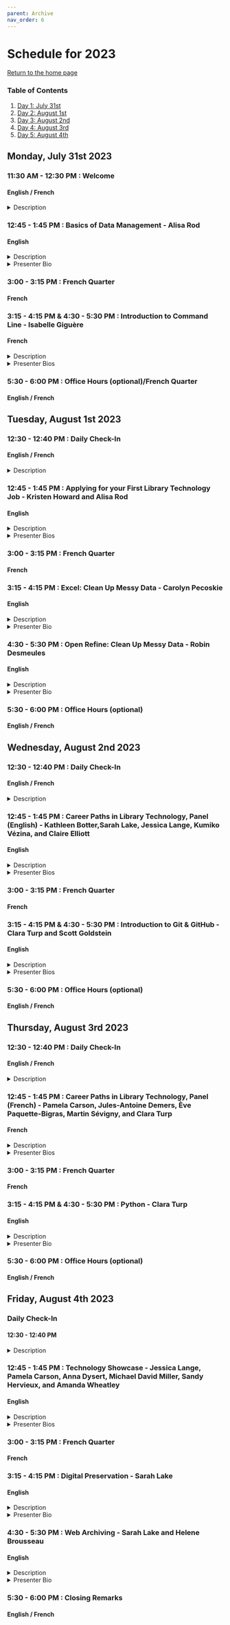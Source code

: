 ```yaml
---
parent: Archive
nav_order: 6
---
```

# Schedule for 2023
[Return to the home page](https://code4libmontreal.github.io/BiblioTECH/)

### Table of Contents
1. [Day 1: July 31st](#Monday)
2. [Day 2: August 1st](#Tuesday)
3. [Day 3: August 2nd](#Wednesday)
4. [Day 4: August 3rd](#Thursday)
5. [Day 5: August 4th](#Friday)

## Monday, July 31st 2023 <a name="Monday"></a>

### 11:30 AM - 12:30 PM : Welcome
#### English / French

<details>
  <summary>Description</summary>
Introductions, overview of the plan for the week, and instructions regarding office hours and asynchronous content. 
  </details>

### 12:45 - 1:45 PM : Basics of Data Management - Alisa Rod
#### English <br>
<details>
  <summary>Description</summary>
This workshop will provide attendees with an overview of the best practices for efficiently managing data during the research process. This workshop will provide attendees with practical tips and examples on how to organize data across files and folders, set up folders according to a logical schema, create README documentation to map out folder hierarchies, and implement a file naming convention.
      </details>
<details>
  <summary>Presenter Bio</summary>
Alisa Beth Rod, Ph.D. is the Research Data Management Specialist at the McGill University Library. Alisa holds an M.A. and Ph.D. in Political Science from the University of California, Santa Barbara and a B.A. in Bioethics from the American Jewish University. She is currently pursuing a Master of Information Studies degree at McGill. Prior to joining McGill, Alisa was the Survey Methodologist at Ithaka S+R and then the Associate Director of the Empirical Reasoning Center at Barnard College of Columbia University.
      </details>

### 3:00 - 3:15 PM : French Quarter
#### French
      
### 3:15 - 4:15 PM & 4:30 - 5:30 PM : Introduction to Command Line - Isabelle Giguère
#### French
<details>
  <summary>Description</summary>
This workshop will introduce you to the command line. You will be able to explain why and how to use the command line, and to use shell commands to work with directories and files. 
    </details>
<details>
  <summary>Presenter Bios</summary>
Isabelle Giguère is a Systems librarian at Université de Montréal's Direction des technologies since 1998. Her main responsibilities are the production of reports and the automated batch processing of data extracted from the WMS Library Services platform. From 1994, she held a librarian position in the SDivision des systèmes et nouvelles technologies of the City of Montreal. She was responsible for training and supporting library staff during the implementation of the Multilis ILS, as well as various web services for users. She holds a Bachelor's degree in Business Administration (HEC, 1985) and a Master's degree in Library and Information Science (Université de Montréal, 1992).
      </details>

### 5:30 - 6:00 PM : Office Hours (optional)/French Quarter
#### English / French

## Tuesday, August 1st 2023 <a name="Tuesday"></a>

### 12:30 - 12:40 PM : Daily Check-In
#### English / French
<details>
  <summary>Description</summary>
Recap of the previous day and overview of today's schedule.
  </details>

### 12:45 - 1:45 PM : Applying for your First Library Technology Job - Kristen Howard and Alisa Rod
#### English
<details>
  <summary>Description</summary>
Description coming soon<!---In the first half of this session (30 minutes), guest speakers will discuss their career paths from library school to their current jobs. We will look through job applications, discuss academic vs. normal CVs, and answer questions. In the second half of the session (30 minutes), speakers will go through using LaTex for CVs and note what CVs should look like.--> 
  </details>
<details>
  <summary>Presenter Bios</summary>
Presenter bio coming soon<br><br>
Kristen Howard is the Liaison Librarian for History, Classics, Indigenous Studies, and Religious Studies at McGill University Library. She completed a PhD in History at the University of Arizona in 2020 and a Master of Information Studies at McGill in 2022. Her research interests include information and archival literacy, library ethics, and researcheres' use of digital surrogates.<br><br>
Alisa Beth Rod, Ph.D. is the Research Data Management Specialist at the McGill University Library. Alisa holds an M.A. and Ph.D. in Political Science from the University of California, Santa Barbara and a B.A. in Bioethics from the American Jewish University. She is currently pursuing a Master of Information Studies degree at McGill. Prior to joining McGill, Alisa was the Survey Methodologist at Ithaka S+R and then the Associate Director of the Empirical Reasoning Center at Barnard College of Columbia University.
      </details>

### 3:00 - 3:15 PM : French Quarter
#### French
  
### 3:15 - 4:15 PM : Excel: Clean Up Messy Data - Carolyn Pecoskie
#### English
<details>
  <summary>Description</summary>
The goal of today’s workshop is to introduce you to useful tips, tricks, and tools in Excel, to begin to guide your work with Excel as an information professional. This session will be by no means comprehensive, in terms of covering everything that you may ever need to use in Excel, but the hope is that by the end of the session you will: 
<ul><li>Be aware of a range of tools and functions that (in the experience of the presenter) are very useful for library work</li>
<li>Be aware of some helpful tips and tricks to save time and make the most of what Excel can do for you</li>
<li>Feel more confident in your ability to navigate within Excel, and to look to Google, the Microsoft Excel help site, and other sources whenever you need to find a new tool or function or troubleshoot an error</li></ul>
    </details>
<details>
  <summary>Presenter Bio</summary>
Carolyn Pecoskie has been working as the Metadata & Electronic Resources Librarian at McGill University since February 2020. Prior to joining McGill, Carolyn worked as a medical librarian at the Trillium Health Partners hospital system in Mississauga, Ontario. She is a graduate of the University of Toronto Master of Information program. Carolyn enjoys looking for new and creative ways to apply technology to maintain McGill's electronic resources collections and while working on metadata clean up and migration projects. Her professional interests incldue automation and programmatic solutions for electronic resources management; exploring the environmental impacts of libraries and library collections; and mentorship opportunities within libarianship.  
      </details>

### 4:30 - 5:30 PM : Open Refine: Clean Up Messy Data - Robin Desmeules
#### English
<details>
  <summary>Description</summary>
Description coming soon
</details>
<details>
  <summary>Presenter Bio</summary>
Robin Desmeules has been a Cataloguing Librarian at McGill University since 2015, specializing in rare and special collections and linked data. Her work focuses on critical approaches to knowledge organization, experimenting and implementing linked data for special collections, and community generated naming systems.
      </details>

### 5:30 - 6:00 PM : Office Hours (optional)
#### English / French

## Wednesday, August 2nd 2023 <a name="Wednesday"></a>

### 12:30 - 12:40 PM : Daily Check-In
#### English / French
<details>
  <summary>Description</summary>
Recap of the previous day and overview of today's schedule. 
  </details>

### 12:45 - 1:45 PM : Career Paths in Library Technology, Panel (English) - Kathleen Botter,Sarah Lake, Jessica Lange, Kumiko Vézina, and Claire Elliott 
#### English
<details>
  <summary>Description</summary>
Speakers will discuss their career paths from library school to their current jobs. Panelists will offer advice based on what helped them land their current roles, they will also help you understand what are the key required skills for their current position, and what they would have done differently with their current knowledge.
  </details>
<details>
  <summary>Presenter Bios</summary>
Kathleen Botter is a Systems Librarian at Concordia University where she manages OCLC services including WorldCat Discovery, WMS Circulation, as well as room booking. She is a member of multiple PBUQ shared platform project working groups and is co-president of the DEXUS group that works on discovery and user experience. In her spare time she is Chairperson of the Pointe-Claire Public Library Advisory Board.<br><br>
Sarah Lake is the digital preservation librarian at Concordia University, where she leads the library’s web archiving initiatives and delivers web archiving workshops for students and faculty.<br><br>
Jessica Lange is the Coordinator, Scholarly Communications at McGill. In this role, she provides services to the campus community in the areas of open access, publishing, author rights, and open educational resources (OERs). She also manages the McGill’s institutional repository and its scholarly publishing program. Her research interests include scholarly publishing and open access.<br><br>
Kumiko Vézina is the Electronic Resources Coordinator at Concordia University where she meets with vendors, negotiates the subscriptions or purchases of electronic resources, and reviews the agreements before providing online access. She is also the president of DCBU, the group that negotiates online products for all higher education institutions in the province of Quebec on behalf of the Partenariat des bibliothèques universitaires du Québec (formerly known as BCI).<br><br>
Claire Elliott is the Technical Services Librarian at Dawson College, and obtained her Masters of Library and Information Studies (MLIS) from the McGill Graduate School of Library and Information Studies (GSLIS) in 2001. Always gravitating towards technical projects, she spent four years as a ‘solo librarian’ for The Centre for Literacy of Quebec; has done contract work for the Quebec Community Groups Network (QCGN); taught Introduction to Library Research Practices (INST 250) at Concordia University (three semesters); served as a “librarian-on-call” for Dawson College; and, for one year, workedas a Pedagogical Counsellor in Dawson’s Office of Instructional Development (OID). She has been at Dawson full-time since 2010, and is Co-President of the Association of Dawson Professionals (ADP).<br><br>
      </details>
  
### 3:00 - 3:15 PM : French Quarter
#### French

### 3:15 - 4:15 PM & 4:30 - 5:30 PM : Introduction to Git & GitHub - Clara Turp and Scott Goldstein
#### English
<details>
  <summary>Description</summary>
**Begin** to understand and use Git/GitHub. This session is not intended to produce expertise by the end of the class. Attendees will probably not even feel very comfortable using Git. This is okay. We want to make a start but, as with any skill, using Git takes practice.
  </details>
<details>
  <summary>Presenter Bios</summary>
Clara Turp is the Discovery Systems Librarian at McGill University Library. She started at McGill in 2018 as Metadata Analyst Librarian and transitioned to her current position at the end of 2018. She manages the library catalogue and its integration with peripheral systems. She started a Montreal chapter for Code4Lib, she is part of the RDM network of experts of the Digital Research Alliance of Canada, and is involved with Bureau de coopération interuniversitatire. Her research interests include how system changes affect users and the ethical implications of using artificial intelligence in Discovery Systems.<br><br>
Scott Goldstein is the Coordinator, Web Services & Library Technology at McGill University Library.
  </details>

### 5:30 - 6:00 PM : Office Hours (optional)
#### English / French

## Thursday, August 3rd 2023 <a name="Thursday"></a>

### 12:30 - 12:40 PM : Daily Check-In
#### English / French
<details>
  <summary>Description</summary>
Recap of the previous day and overview of today's schedule. 
  </details>

### 12:45 - 1:45 PM : Career Paths in Library Technology, Panel (French) - Pamela Carson, Jules-Antoine Demers, Ève Paquette-Bigras, Martin Sévigny, and Clara Turp
#### French
<details>
  <summary>Description</summary>
Speakers will discuss their career paths from library school to their current jobs. Panelists will offer advice based on what helped them land their current roles, they will also help you understand what are the key required skills for their current position, and what they would have done differently with their current knowledge. 
  </details>
<details>
  <summary>Presenter Bios</summary>
Pamela Carson (MLIS) is currently the web services librarian at Concordia University Library. She has extensive experience with web design and development, UX design and web accessibility. Her professional and research interests include user-centred design and information management. She is leading a project at the Concordia Library to migrate all documentation from legacy SharePoint sites and shared drives to SharePoint Online. The project includes the implementation of a function-based records management system as well as structures and workflows to support effective information management.<br><br>
Jules-Antoine Demers is a digital creation mediator at the Square, the Grande Bibliothèque's Fab Lab. He worked there as a technician during his library science studies at EBSI. He then developed a keen interest in technocultural mediation and design. With his team, he aims to create inclusive learning contexts that integrate BAnQ's cultural mission and that of Fab Labs. He creates and animates these activities for different audiences, as well as accompanying users who use the space for personal projects.<br><br>
Ève Paquette-Bigras is a research data management librarian at Bibliothèques de l’Université de Montréal since 2018. She previously held a liaison librarian position for the Faculty of Science and Engineering at Bibliothèque de l’Université Laval. She has been involved with Portage Network, now part of the Digital Research Alliance of Canada, for several years. She holds a bachelor's degree in computer science and software engineering (UQAM, 2007) and a master's degree in information science (Université de Montréal, 2013), and is now a PhD candidate in information science at Université de Montréal.<br><br>
Martin Sévigny is Director of Technology at the Université de Montréal libraries. He has previously worked on documentary IT projects as a consultant in Quebec (Cyberthèses, Érudit) and France (SDX, Pleade, Cyberdoc, Michael Culture).<br><br>
Clara Turp is the Discovery Systems Librarian at McGill University Library. She started at McGill in 2018 as Metadata Analyst Librarian and transitioned to her current position at the end of 2018. She manages the library catalogue and its integration with peripheral systems. She started a Montreal chapter for Code4Lib, she is part of the RDM network of experts of the Digital Research Alliance of Canada, and is involved with Bureau de coopération interuniversitatire. Her research interests include how system changes affect users and the ethical implications of using artificial intelligence in Discovery Systems.
      </details>

### 3:00 - 3:15 PM : French Quarter
#### French
  
### 3:15 - 4:15 PM & 4:30 - 5:30 PM : Python - Clara Turp
#### English
<details>
  <summary>Description</summary>
This workshop is an introduction to Python. You will write Python code, using a practical code-along methodology. This workshop will use the content developed by Carpentries and aims to give learners foundational knowledge to tackle projects.
  </details>
<details>
  <summary>Presenter Bio</summary>
Clara Turp is the Discovery Systems Librarian at McGill University Library. She started at McGill in 2018 as Metadata Analyst Librarian and transitioned to her current position at the end of 2018. She manages the library catalogue and its integration with peripheral systems. She started a Montreal chapter for Code4Lib, she is part of the RDM network of experts of the Digital Research Alliance of Canada, and is involved with Bureau de coopération interuniversitatire. Her research interests include how system changes affect users and the ethical implications of using artificial intelligence in Discovery Systems.
      </details>

### 5:30 - 6:00 PM : Office Hours (optional)
#### English / French

## Friday, August 4th 2023 <a name="Friday"></a>

### Daily Check-In
#### 12:30 - 12:40 PM <br>
<details>
  <summary>Description</summary>
Recap of the previous day and overview of today's schedule. 
  </details>

### 12:45 - 1:45 PM : Technology Showcase - Jessica Lange, Pamela Carson, Anna Dysert, Michael David Miller, Sandy Hervieux, and Amanda Wheatley
#### English
<details>
  <summary>Description</summary>
A show and tell session where the speakers will present the most useful technology for their job or the in-house technology they work with. Technologies that will be shown include linked data, Wikimedia, AI/ChatGPT, Sambera, and Sharepoint.
  </details>
<details>
  <summary>Presenter Bios</summary>
Jessica Lange is the Coordinator, Scholarly Communications at McGill. In this role, she provides services to the campus community in the areas of open access, publishing, author rights, and open educational resources (OERs). She also manages the McGill’s institutional repository and its scholarly publishing program. Her research interests include scholarly publishing and open access.<br><br>
Pamela Carson (MLIS) is currently the web services librarian at Concordia University Library. She has extensive experience with web design and development, UX design and web accessibility. Her professional and research interests include user-centred design and information management. She is leading a project at the Concordia Library to migrate all documentation from legacy SharePoint sites and shared drives to SharePoint Online. The project includes the implementation of a function-based records management system as well as structures and workflows to support effective information management.<br><br>
Anna Dysert is an associate librarian at the McGill University Library, where she is the coordinator for the library's receiving and processing team and responsible for creating and maintaining archival metadata in the McGill's AtoM instance. She holds an MLIS in Archival Studies from McGill’s School of Information Studies and an MA from the Centre for Medieval Studies and Book History & Print Culture Program at the University of Toronto. Her current research interests include issues of discoverability and access in archival metadata, including through Wikidata.<br><br>
Michael David MILLER is an associate librarian at the McGill University Libraries, where he is liaison librarian for the humanities and social sciences. He is a graduate of the Master of Library Science program (2013) at the Université de Montréal. Since August 2017, Michael David has been interested in how librarians can participate in Wikimedia projects to contribute to the democratization of access to information and equity of knowledge in French. He is also vice-president of Wikimedia Canada and a member of the boards of directors of WikiFranca, the Fédération des milieux documetnaires and Acfas.<br><br>
Sandy Hervieux is the Head of the Nahum Gelber Law Library at McGill University. Her research interests include reference services, information literacy, and the impact of artificial intelligence on user services.<br><br>
Amanda Wheatley is a Liaison Librarian at McGill University. Her research interests include artificial intellgience, user experience, and entrepreneurship.
      </details>

### 3:00 - 3:15 PM : French Quarter
#### French
  
### 3:15 - 4:15 PM : Digital Preservation - Sarah Lake
#### English
<details>
  <summary>Description</summary>
This session will cover a few key concepts in digital preservation and will include a demonstration of preservation actions performed with various open-source, such as Archivematica.
  </details>
<details>
  <summary>Presenter Bio</summary>
Sarah Lake is the digital preservation librarian at Concordia University, where she leads the library’s web archiving initiatives and delivers web archiving workshops for students and faculty.
      </details>
 
### 4:30 - 5:30 PM : Web Archiving - Sarah Lake and Helene Brousseau
#### English

<details>
  <summary>Description</summary>
As an increasing number of libraries and archives begin to launch web archiving projects, familiarity with web archiving practices is an asset for new information professionals. This hands-on workshop will cover the basics of web archiving and give participants a chance to practice archiving content on the web using accessible and open-source tools.
  </details>
<details>
  <summary>Presenter Bio</summary>
Sarah Lake is the digital preservation librarian at Concordia University, where she leads the library’s web archiving initiatives and delivers web archiving workshops for students and faculty.<br><br>
      </details>


### 5:30 - 6:00 PM : Closing Remarks
#### English / French
